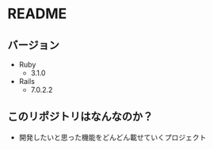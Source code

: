 # README

## バージョン
* Ruby
  * 3.1.0
* Rails
  * 7.0.2.2

## このリポジトリはなんなのか？
* 開発したいと思った機能をどんどん載せていくプロジェクト
